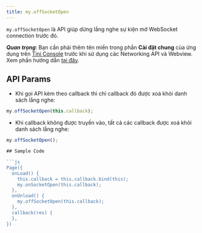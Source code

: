 ```yaml
---
title: my.offSocketOpen
---
```


`my.offSocketOpen` là API giúp dừng lắng nghe sự kiện mở WebSocket connection trước đó.

***Quan trọng***: Bạn cần phải thêm tên miền trong phần **Cài đặt chung** của ứng dụng trên [Tini Console](https://developer.tiki.vn/apps) trước khi sử dụng các Networking API và Webview. Xem phần hướng dẫn [tại đây](/docs/backend-api/overview#tên-miền).

## API Params

- Khi gọi API kèm theo callback thì chỉ callback đó được xoá khỏi danh sách lắng nghe:

```js
my.offSocketOpen(this.callback);
```

- Khi callback không được truyền vào, tất cả các callback được xoá khỏi danh sách lắng nghe:
  
```js
my.offSocketOpen();

## Sample Code

```js
Page({
  onLoad() {
    this.callback = this.callback.bind(this);
    my.onSocketOpen(this.callback);
  },
  onUnload() {
    my.offSocketOpen(this.callback);
  },
  callback(res) {
  },
})
```


```